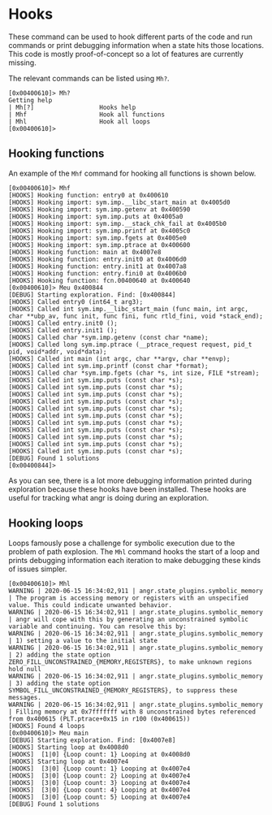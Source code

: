 # Hooks

These command can be used to hook different parts of the code and run commands or print debugging information when a state hits those locations. This code is mostly proof-of-concept so a lot of features are currently missing.

The relevant commands can be listed using `Mh?`.

```
[0x00400610]> Mh?
Getting help
| Mh[?]                  Hooks help
| Mhf                    Hook all functions
| Mhl                    Hook all loops
[0x00400610]> 
```

## Hooking functions

An example of the `Mhf` command for hooking all functions is shown below.

```
[0x00400610]> Mhf
[HOOKS] Hooking function: entry0 at 0x400610
[HOOKS] Hooking import: sym.imp.__libc_start_main at 0x4005d0
[HOOKS] Hooking import: sym.imp.getenv at 0x400590
[HOOKS] Hooking import: sym.imp.puts at 0x4005a0
[HOOKS] Hooking import: sym.imp.__stack_chk_fail at 0x4005b0
[HOOKS] Hooking import: sym.imp.printf at 0x4005c0
[HOOKS] Hooking import: sym.imp.fgets at 0x4005e0
[HOOKS] Hooking import: sym.imp.ptrace at 0x400600
[HOOKS] Hooking function: main at 0x4007e8
[HOOKS] Hooking function: entry.init0 at 0x4006d0
[HOOKS] Hooking function: entry.init1 at 0x4007a8
[HOOKS] Hooking function: entry.fini0 at 0x4006b0
[HOOKS] Hooking function: fcn.00400640 at 0x400640
[0x00400610]> Meu 0x400844
[DEBUG] Starting exploration. Find: [0x400844]
[HOOKS] Called entry0 (int64_t arg3);
[HOOKS] Called int sym.imp.__libc_start_main (func main, int argc, char **ubp_av, func init, func fini, func rtld_fini, void *stack_end);
[HOOKS] Called entry.init0 ();
[HOOKS] Called entry.init1 ();
[HOOKS] Called char *sym.imp.getenv (const char *name);
[HOOKS] Called long sym.imp.ptrace (__ptrace_request request, pid_t pid, void*addr, void*data);
[HOOKS] Called int main (int argc, char **argv, char **envp);
[HOOKS] Called int sym.imp.printf (const char *format);
[HOOKS] Called char *sym.imp.fgets (char *s, int size, FILE *stream);
[HOOKS] Called int sym.imp.puts (const char *s);
[HOOKS] Called int sym.imp.puts (const char *s);
[HOOKS] Called int sym.imp.puts (const char *s);
[HOOKS] Called int sym.imp.puts (const char *s);
[HOOKS] Called int sym.imp.puts (const char *s);
[HOOKS] Called int sym.imp.puts (const char *s);
[HOOKS] Called int sym.imp.puts (const char *s);
[HOOKS] Called int sym.imp.puts (const char *s);
[HOOKS] Called int sym.imp.puts (const char *s);
[HOOKS] Called int sym.imp.puts (const char *s);
[HOOKS] Called int sym.imp.puts (const char *s);
[DEBUG] Found 1 solutions
[0x00400844]> 
```

As you can see, there is a lot more debugging information printed during exploration because these hooks have been installed. These hooks are useful for tracking what angr is doing during an exploration.

## Hooking loops

Loops famously pose a challenge for symbolic execution due to the problem of path explosion. The `Mhl` command hooks the start of a loop and prints debugging information each iteration to make debugging these kinds of issues simpler.

```
[0x00400610]> Mhl
WARNING | 2020-06-15 16:34:02,911 | angr.state_plugins.symbolic_memory | The program is accessing memory or registers with an unspecified value. This could indicate unwanted behavior.
WARNING | 2020-06-15 16:34:02,911 | angr.state_plugins.symbolic_memory | angr will cope with this by generating an unconstrained symbolic variable and continuing. You can resolve this by:
WARNING | 2020-06-15 16:34:02,911 | angr.state_plugins.symbolic_memory | 1) setting a value to the initial state
WARNING | 2020-06-15 16:34:02,911 | angr.state_plugins.symbolic_memory | 2) adding the state option ZERO_FILL_UNCONSTRAINED_{MEMORY,REGISTERS}, to make unknown regions hold null
WARNING | 2020-06-15 16:34:02,911 | angr.state_plugins.symbolic_memory | 3) adding the state option SYMBOL_FILL_UNCONSTRAINED_{MEMORY_REGISTERS}, to suppress these messages.
WARNING | 2020-06-15 16:34:02,911 | angr.state_plugins.symbolic_memory | Filling memory at 0x7fffffff with 8 unconstrained bytes referenced from 0x400615 (PLT.ptrace+0x15 in r100 (0x400615))
[HOOKS] Found 4 loops
[0x00400610]> Meu main
[DEBUG] Starting exploration. Find: [0x4007e8]
[HOOKS] Starting loop at 0x4008d0
[HOOKS]  [1|0] {Loop count: 1} Looping at 0x4008d0 
[HOOKS] Starting loop at 0x4007e4
[HOOKS]  [3|0] {Loop count: 1} Looping at 0x4007e4 
[HOOKS]  [3|0] {Loop count: 2} Looping at 0x4007e4 
[HOOKS]  [3|0] {Loop count: 3} Looping at 0x4007e4 
[HOOKS]  [3|0] {Loop count: 4} Looping at 0x4007e4 
[HOOKS]  [3|0] {Loop count: 5} Looping at 0x4007e4 
[DEBUG] Found 1 solutions
```
